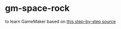 # gm-space-rock

to learn GameMaker based on [this step-by-step source](https://gamemaker.io/fr/tutorials/make-arcade-space-shooter) 
